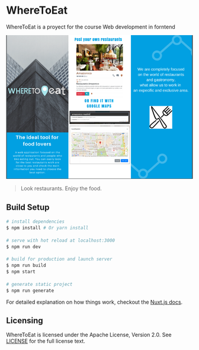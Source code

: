 # WhereToEat
WhereToEat is a proyect for the course Web development in forntend

![imgFlyer](https://github.com/Guillemorillo/wheretoeat/blob/master/assets/images/Captura.PNG)


> Look restaurants. Enjoy the food.

## Build Setup

``` bash
# install dependencies
$ npm install # Or yarn install

# serve with hot reload at localhost:3000
$ npm run dev

# build for production and launch server
$ npm run build
$ npm start

# generate static project
$ npm run generate
```

For detailed explanation on how things work, checkout the [Nuxt.js docs](https://github.com/nuxt/nuxt.js).

## Licensing

WhereToEat is licensed under the Apache License, Version 2.0. See [LICENSE](LICENSE) for the full license text.
